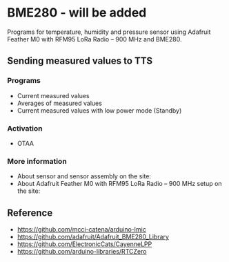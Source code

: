 # BME280 - will be added

Programs for temperature, humidity and pressure sensor using Adafruit Feather M0 with RFM95 LoRa Radio – 900 MHz and BME280.

## Sending measured values to TTS

### Programs
- Current measured values
- Averages of measured values
- Current measured values with low power mode (Standby)

### Activation
- OTAA

### More information
- About sensor and sensor assembly on the site:
- About Adafruit Feather M0 with RFM95 LoRa Radio – 900 MHz setup on the site:

## Reference
- https://github.com/mcci-catena/arduino-lmic
- https://github.com/adafruit/Adafruit_BME280_Library
- https://github.com/ElectronicCats/CayenneLPP
- https://github.com/arduino-libraries/RTCZero
